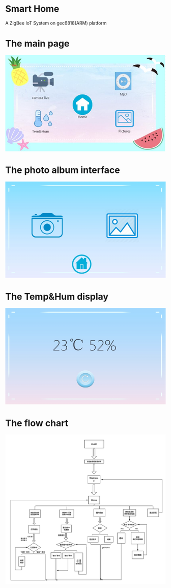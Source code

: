 # Smart Home
A ZigBee IoT System on gec6818(ARM) platform
# The main page 
![alt text](https://github.com/GFLEE/Embed/blob/master/project/project_code/images/main.jpg)


# The photo album interface
![alt text](https://github.com/GFLEE/Embed/blob/master/project/project_code/images/album_shoose.jpg)

# The Temp&Hum display
![alt text](https://github.com/GFLEE/Embed/blob/master/project/project_code/images/temp.jpg)

# The flow chart
![alt text](https://github.com/GFLEE/Embed/blob/master/project/project_code/images/processing.jpg)
